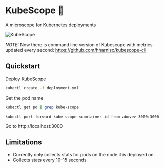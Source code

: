 # KubeScope 🔬

A microscope for Kubernetes deployments

![KubeScope](https://github.com/hharnisc/kubescope/raw/master/kube-scope.png)

_NOTE:_ Now there is command line version of Kubescope with metrics updated every second: https://github.com/hharnisc/kubescope-cli

## Quickstart

Deploy KubeScope

```sh
kubectl create -f deployment.yml
```

Get the pod name

```sh
kubectl get po | grep kube-scope
```

```
kubectl port-forward kube-scope-<container id from above> 3000:3000
```

Go to http://localhost:3000

## Limitations

- Currently only collects stats for pods on the node it is deployed on.
- Collects stats every 10-15 seconds
